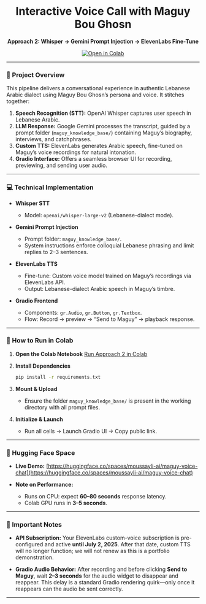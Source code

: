 <div align="center">

# Interactive Voice Call with Maguy Bou Ghosn

**Approach 2: Whisper → Gemini Prompt Injection → ElevenLabs Fine-Tune**

[![Open in Colab](https://img.shields.io/badge/Colab-Run%20Approach%202-blue?style=for-the-badge\&logo=googlecolab)](https://colab.research.google.com/drive/1OLPctrVLVyocPHtYTYdmCGLBGkZO3ddY?usp=sharing)

</div>

---

### 📝 Project Overview

This pipeline delivers a conversational experience in authentic Lebanese Arabic dialect using Maguy Bou Ghosn’s persona and voice. It stitches together:

1. **Speech Recognition (STT):** OpenAI Whisper captures user speech in Lebanese Arabic.
2. **LLM Response:** Google Gemini processes the transcript, guided by a prompt folder (`maguy_knowledge_base/`) containing Maguy’s biography, interviews, and catchphrases.
3. **Custom TTS:** ElevenLabs generates Arabic speech, fine-tuned on Maguy’s voice recordings for natural intonation.
4. **Gradio Interface:** Offers a seamless browser UI for recording, previewing, and sending user audio.

---

### 💻 Technical Implementation

* **Whisper STT**

  * Model: `openai/whisper-large-v2` (Lebanese-dialect mode).
* **Gemini Prompt Injection**

  * Prompt folder: `maguy_knowledge_base/`.
  * System instructions enforce colloquial Lebanese phrasing and limit replies to 2–3 sentences.
* **ElevenLabs TTS**

  * Fine-tune: Custom voice model trained on Maguy’s recordings via ElevenLabs API.
  * Output: Lebanese-dialect Arabic speech in Maguy’s timbre.
* **Gradio Frontend**

  * Components: `gr.Audio`, `gr.Button`, `gr.Textbox`.
  * Flow: Record → preview → “Send to Maguy” → playback response.

---

### 🚀 How to Run in Colab

1. **Open the Colab Notebook**
   [Run Approach 2 in Colab](https://colab.research.google.com/drive/1OLPctrVLVyocPHtYTYdmCGLBGkZO3ddY?usp=sharing)
2. **Install Dependencies**

   ```bash
   pip install -r requirements.txt
   ```
3. **Mount & Upload**

   * Ensure the folder `maguy_knowledge_base/` is present in the working directory with all prompt files.
4. **Initialize & Launch**

   * Run all cells → Launch Gradio UI → Copy public link.

---

### 🔗 Hugging Face Space

* **Live Demo:** [https://huggingface.co/spaces/moussayli-ai/maguy-voice-chat](https://huggingface.co/spaces/moussayli-ai/maguy-voice-chat)
* **Note on Performance:**

  * Runs on CPU: expect **60–80 seconds** response latency.
  * Colab GPU runs in **3–5 seconds**.

---

### 📌 Important Notes

* **API Subscription:** Your ElevenLabs custom-voice subscription is pre-configured and active **until July 2, 2025**. After that date, custom TTS will no longer function; we will not renew as this is a portfolio demonstration.

* **Gradio Audio Behavior:** After recording and before clicking **Send to Maguy**, wait **2–3 seconds** for the audio widget to disappear and reappear. This delay is a standard Gradio rendering quirk—only once it reappears can the audio be sent correctly.

---
